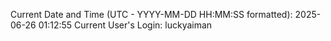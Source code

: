 Current Date and Time (UTC - YYYY-MM-DD HH:MM:SS formatted): 2025-06-26 01:12:55
Current User's Login: luckyaiman
